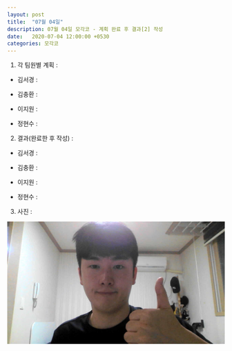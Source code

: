 ```yaml
---
layout: post
title:  "07월 04일"
description: 07월 04일 모각코 - 계획 완료 후 결과[2] 작성
date:   2020-07-04 12:00:00 +0530
categories: 모각코
---
```


1) 각 팀원별 계획 :

- 김서경 :

- 김충환 : 

- 이지원 :

- 정현수 :



2) 결과(완료한 후 작성) : 

- 김서경 :

- 김충환 : 

- 이지원 :

- 정현수 :



3) 사진 :


<img src="./WIN_20200704_05_06_50_Pro.jpg">
